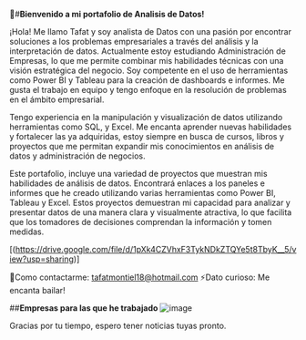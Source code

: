 :wave:#**Bienvenido a mi portafolio de Analisis de Datos!**

¡Hola! Me llamo Tafat y soy analista de Datos con una pasión por encontrar soluciones a los problemas empresariales a través del análisis y la interpretación de datos. 
Actualmente estoy estudiando Administración de Empresas, lo que me permite combinar mis habilidades técnicas con una visión estratégica del negocio. Soy competente en el uso 
de herramientas como Power BI y Tableau para la creación de dashboards e informes. Me gusta el trabajo en equipo y tengo enfoque en la resolución de problemas en el 
ámbito empresarial. 

Tengo experiencia en la manipulación y visualización de datos utilizando herramientas como SQL, y Excel. Me encanta aprender nuevas habilidades y fortalecer las ya adquiridas, 
estoy siempre en busca de cursos, libros y proyectos que me permitan expandir mis conocimientos en análisis de datos y administración de negocios.

Este portafolio, incluye una variedad de proyectos que muestran mis habilidades de análisis de datos. Encontrará enlaces a los paneles e informes que he creado utilizando 
varias herramientas como Power BI, Tableau y Excel. Estos proyectos demuestran mi capacidad para analizar y presentar datos de una manera clara y visualmente atractiva, lo que 
facilita que los tomadores de decisiones comprendan la información y tomen medidas.

[(https://drive.google.com/file/d/1pXk4CZVhxF3TykNDkZTQYe5t8TbyK__5/view?usp=sharing)]  

:speech_balloon:Como contactarme: tafatmontiel18@hotmail.com
:zap:Dato curioso: Me encanta bailar!

##**Empresas para las que he trabajado**
![image](https://github.com/user-attachments/assets/02ad3a42-8621-4b32-b6bb-b05e646bfc25)


Gracias por tu tiempo, espero tener noticias tuyas pronto.
  
